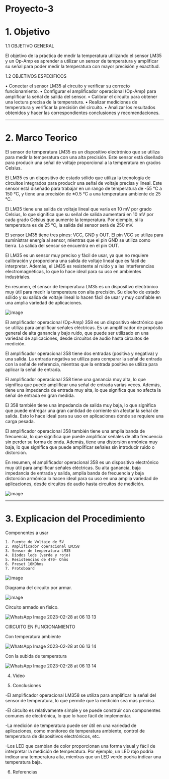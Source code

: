 # Proyecto-3

# 1. Objetivo
1.1 OBJETIVO GENERAL

El objetivo de la práctica de medir la temperatura utilizando el sensor LM35 y un Op-Amp es aprender a utilizar un sensor de temperatura y amplificar su señal para poder medir la temperatura con mayor precisión y exactitud.

1.2 OBJETIVOS ESPECIFICOS

• Conectar el sensor LM35 al circuito y verificar su correcto funcionamiento. 
• Configurar el amplificador operacional (Op-Amp) para amplificar la señal de salida del sensor. • Calibrar el circuito para obtener una lectura precisa de la temperatura. 
• Realizar mediciones de temperatura y verificar la precisión del circuito. 
• Analizar los resultados obtenidos y hacer las correspondientes conclusiones y recomendaciones.

-----------------------------------------------------------------------------------------------------------------------------------------------------------------------

# 2. Marco Teorico

El sensor de temperatura LM35 es un dispositivo electrónico que se utiliza para medir la temperatura con una alta precisión. Este sensor está diseñado para producir una señal de voltaje proporcional a la temperatura en grados Celsius.

El LM35 es un dispositivo de estado sólido que utiliza la tecnología de circuitos integrados para producir una señal de voltaje precisa y lineal. Este sensor está diseñado para trabajar en un rango de temperatura de -55 °C a 150 °C, y tiene una precisión de ±0.5 °C a una temperatura ambiente de 25 °C.

El LM35 tiene una salida de voltaje lineal que varía en 10 mV por grado Celsius, lo que significa que su señal de salida aumentará en 10 mV por cada grado Celsius que aumente la temperatura. Por ejemplo, si la temperatura es de 25 °C, la salida del sensor será de 250 mV.

El sensor LM35 tiene tres pines: VCC, GND y OUT. El pin VCC se utiliza para suministrar energía al sensor, mientras que el pin GND se utiliza como tierra. La salida del sensor se encuentra en el pin OUT.

El LM35 es un sensor muy preciso y fácil de usar, ya que no requiere calibración y proporciona una salida de voltaje lineal que es fácil de interpretar. Además, el LM35 es resistente al ruido y a las interferencias electromagnéticas, lo que lo hace ideal para su uso en ambientes industriales.

En resumen, el sensor de temperatura LM35 es un dispositivo electrónico muy útil para medir la temperatura con alta precisión. Su diseño de estado sólido y su salida de voltaje lineal lo hacen fácil de usar y muy confiable en una amplia variedad de aplicaciones.

![image](https://user-images.githubusercontent.com/116819100/221759340-728fd7f5-dfce-4186-bb8b-34925318ab0c.png)

El amplificador operacional (Op-Amp) 358 es un dispositivo electrónico que se utiliza para amplificar señales eléctricas. Es un amplificador de propósito general de alta ganancia y bajo ruido, que puede ser utilizado en una variedad de aplicaciones, desde circuitos de audio hasta circuitos de medición.

El amplificador operacional 358 tiene dos entradas (positiva y negativa) y una salida. La entrada negativa se utiliza para comparar la señal de entrada con la señal de referencia, mientras que la entrada positiva se utiliza para aplicar la señal de entrada.

El amplificador operacional 358 tiene una ganancia muy alta, lo que significa que puede amplificar una señal de entrada varias veces. Además, tiene una impedancia de entrada muy alta, lo que significa que no afecta la señal de entrada en gran medida.

El 358 también tiene una impedancia de salida muy baja, lo que significa que puede entregar una gran cantidad de corriente sin afectar la señal de salida. Esto lo hace ideal para su uso en aplicaciones donde se requiere una carga pesada.

El amplificador operacional 358 también tiene una amplia banda de frecuencia, lo que significa que puede amplificar señales de alta frecuencia sin perder su forma de onda. Además, tiene una distorsión armónica muy baja, lo que significa que puede amplificar señales sin introducir ruido o distorsión.

En resumen, el amplificador operacional 358 es un dispositivo electrónico muy útil para amplificar señales eléctricas. Su alta ganancia, baja impedancia de entrada y salida, amplia banda de frecuencia y baja distorsión armónica lo hacen ideal para su uso en una amplia variedad de aplicaciones, desde circuitos de audio hasta circuitos de medición.

![image](https://user-images.githubusercontent.com/116819100/221760210-62cbd42f-3471-48be-93dc-ccdcbbe77c05.png)

-----------------------------------------------------------------------------------------------------------------------------------------------------------------------

# 3. Explicacion del Procedimiento

Componentes a usar

    1. Fuente de Voltaje de 5V
    2. Amplificador operacional LM358
    3. Sensor de temperatura LM35
    4. Diodos leds (verde y rojo)
    5. Resistencias de 470- Ohms
    6. Preset 10KOhms
    7. Protoboard

![image](https://user-images.githubusercontent.com/116781677/221834784-40aad1d9-7d5d-40ba-8e1e-dc2ea263962b.png)

Diagrama del circuito por armar.

![image](https://user-images.githubusercontent.com/116781677/221832655-da0ffd72-91e2-4c24-b16a-eaae8dfdce40.png)

Circuito armado en fisico.

![WhatsApp Image 2023-02-28 at 06 13 13](https://user-images.githubusercontent.com/116781677/221837793-5fe6ee16-dc7f-4fa1-8f3c-9580a7899132.jpg)

CIRCUITO EN FUNCIONAMIENTO

Con temperatura ambiente

![WhatsApp Image 2023-02-28 at 06 13 14](https://user-images.githubusercontent.com/116781677/221837941-e2b087d1-167b-494a-9e65-6d7f4d672a7e.jpg)

Con la subida de temperatura

![WhatsApp Image 2023-02-28 at 06 13 14](https://user-images.githubusercontent.com/116781677/221838061-1364d954-de2d-4045-aede-30f6901305c9.jpg)

4. Video

5. Conclusiones

-El amplificador operacional LM358 se utiliza para amplificar la señal del sensor de temperatura, lo que permite que la medición sea más precisa.

-El circuito es relativamente simple y se puede construir con componentes comunes de electrónica, lo que lo hace fácil de implementar.

-La medición de temperatura puede ser útil en una variedad de aplicaciones, como monitoreo de temperatura ambiente, control de temperatura de dispositivos electrónicos, etc.

-Los LED que cambian de color proporcionan una forma visual y fácil de interpretar la medición de temperatura. Por ejemplo, un LED rojo podría indicar una temperatura alta, mientras que un LED verde podría indicar una temperatura baja.

6. Referencias

